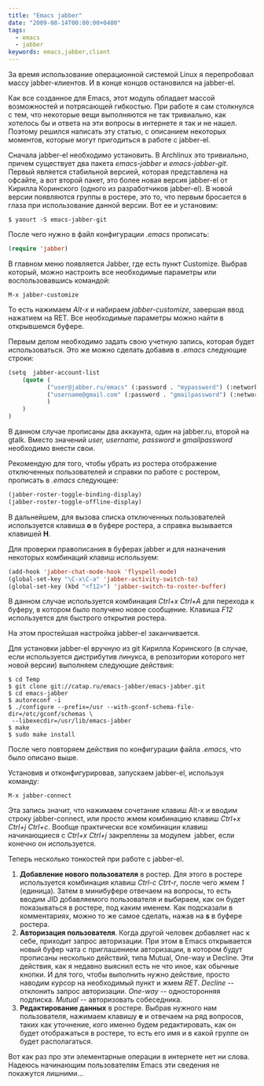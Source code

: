 ```yaml
---
title: "Emacs jabber"
date: "2009-08-14T00:00:00+0400"
tags:
  - emacs
  - jabber
keywords: emacs,jabber,client
---
```

За время использование операционной системой Linux я перепробовал массу jabber-клиентов. И в конце концов остановился на jabber-el.

Как все созданное для Emacs, этот модуль обладает массой возможностей и потрясающей гибкостью. При работе я сам столкнулся с тем, что некоторые вещи выполняются не так тривиально, как хотелось бы и ответа на эти вопросы в интернете я так и не нашел. Поэтому решился написать эту статью, с описанием некоторых моментов, которые могут пригодиться в работе с jabber-el.

Сначала jabber-el необходимо установить. В Archlinux это тривиально, причем существует два пакета <em>emacs-jabber</em> и <em>emacs-jabber-git</em>. Первый является стабильной версией, которая представлена на офсайте, а вот второй пакет, это более новая версия jabber-el от Кирилла Коринского (одного из разработчиков jabber-el). В новой версии появляются группы в ростере, это то, что первым бросается в глаза при использование данной версии. Вот ее и установим:

```shell
$ yaourt -S emacs-jabber-git
```

После чего нужно в файл конфигурации <em>.emacs</em> прописать:

```lisp
(require 'jabber)
```

В главном меню появляется Jabber, где есть пункт Customize. Выбрав который, можно настроить все необходимые параметры или воспользовавшись командой:

```emacs
M-x jabber-customize
```

То есть нажимаем <em>Alt-x</em> и набираем<em> jabber-customize</em>, завершая ввод нажатием на RET. Все необходимые параметры можно найти в открывшемся буфере.

Первым делом необходимо задать свою учетную запись, которая будет использоваться. Это же можно сделать добавив в<em> .emacs</em> следующие строки:

```lisp
(setq  jabber-account-list
    (quote (
           ("user@jabber.ru/emacs" (:password . "mypassword") (:network-server . "jabber.ru") (:connection-type . starttls))
           ("username@gmail.com" (:password . "gmailpassword") (:network-server . "talk.google.com") (:connection-type . ssl))
           )
    )
)
```

В данном случае прописаны два аккаунта, один на jabber.ru, второй на gtalk. Вместо значений <em>user, username, password</em> и <em>gmailpassword</em> необходимо внести свои.

Рекомендую для того, чтобы убрать из ростера отображение отключенных пользователей и справки по работе с ростером, прописать в <em>.emacs</em> следующее:

```lisp
(jabber-roster-toggle-binding-display)
(jabber-roster-toggle-offline-display)
```

В дальнейшем, для вызова списка отключенных пользователей используется клавиша <strong>o</strong> в буфере ростера, а справка вызывается клавишей <strong>H</strong>.

Для проверки правописания в буферах jabber и для назначения некоторых комбинаций клавиш используем:

```lisp
(add-hook 'jabber-chat-mode-hook 'flyspell-mode)
(global-set-key "\C-x\C-a" 'jabber-activity-switch-to)
(global-set-key (kbd "<f12>") 'jabber-switch-to-roster-buffer)
```

В данном случае используется комбинация <em>Ctrl+x Ctrl+A</em> для перехода к буферу, в котором было получено новое сообщение. Клавиша <em>F12</em> используется для быстрого открытия ростера.

На этом простейшая настройка jabber-el заканчивается.

Для установки jabber-el вручную из git Кирилла Коринского (в случае, если используется дистрибутив линукса, в репозитории которого нет новой версии) выполняем следующие действия:

```shell
$ cd Temp
$ git clone git://catap.ru/emacs-jabber/emacs-jabber.git
$ cd emacs-jabber
$ autoreconf -i
$ ./configure --prefix=/usr --with-gconf-schema-file-dir=/etc/gconf/schemas \
 --libexecdir=/usr/lib/emacs-jabber
$ make
$ sudo make install
```

После чего повторяем действия по конфигурации файла <em>.emacs</em>, что было описано выше.

Установив и отконфигурировав, запускаем jabber-el, используя команду:

```emacs
M-x jabber-connect
```

Эта запись значит, что нажимаем сочетание клавиш Alt-x и вводим строку jabber-connect, или просто жмем комбинацию клавиш <em>Ctrl+x Ctrl+j Ctrl+c</em>. Вообще практически все комбинации клавиш начинающиеся с <em>Ctrl+x Ctrl+j</em> закреплены за модулем  jabber, если конечно он используется.

Теперь несколько тонкостей при работе с jabber-el.
<ol>
	<li><strong>Добавление нового пользователя</strong> в ростер. Для этого в ростере используется комбинация клавиш <em>Ctrl-c Ctrt-r</em>, после чего жмем <em>1</em> (единица). Затем в минибуфере отвечаем на вопросы, то есть вводим JID добавляемого пользователя и выбираем, как он будет показываться в ростере, под каким именем.
Как подсказали в комментариях, можно то же самое сделать, нажав на <strong>s</strong> в буфере ростера.</li>
	<li><strong>Авторизация пользователя</strong>. Когда другой человек добавляет нас к себе, приходит запрос авторизации. При этом в Emacs открывается новый буфер чата с приглашением авторизации, в котором будут прописаны несколько действий, типа Mutual, One-way и Decline. Эти действия, как я недавно выяснил есть не что иное, как обычные кнопки. И для того, чтобы выполнить нужно действие, просто наводим курсор на необходимый пункт и жмем <em>RET</em>.
<em>Decline</em> -- отклонить запрос авторизации.
<em>One-way</em> -- односторонняя подписка.
<em>Mutual</em> -- авторизовать собеседника.</li>
	<li><strong>Редактирование данных</strong> в ростере. Выбрав нужного нам пользователя, нажимаем клавишу <strong>e</strong> и отвечаем на ряд вопросов, таких как уточнение, кого именно будем редактировать, как он будет отображаться в ростере, то есть его имя и в какой группе он будет располагаться.</li>
</ol>
Вот как раз про эти элементарные операции в интернете нет ни слова. Надеюсь начинающим пользователям Emacs эти сведения не покажутся лишними...

